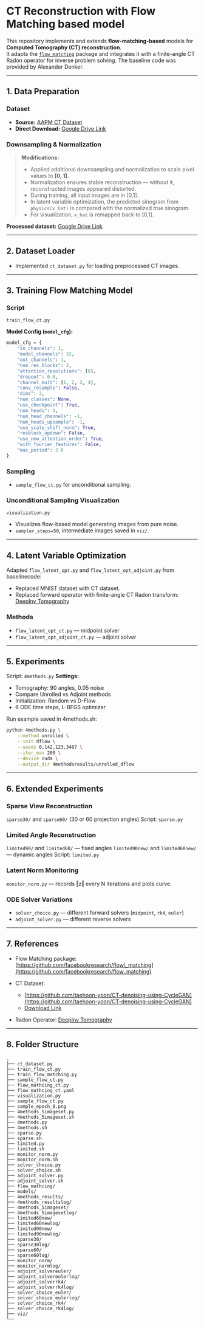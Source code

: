 # CT Reconstruction with Flow Matching based model

This repository implements and extends **flow-matching-based** models for **Computed Tomography (CT) reconstruction**.  
It adapts the [`flow_matching`](https://github.com/facebookresearch/flow_matching) package and integrates it with a finite-angle CT Radon operator for inverse problem solving.
The baseline code was provided by Alexander Denker.

---

## 1. Data Preparation

### Dataset
- **Source:** [AAPM CT Dataset](https://github.com/taehoon-yoon/CT-denoising-using-CycleGAN?tab=readme-ov-file)  
- **Direct Download:** [Google Drive Link](https://drive.google.com/file/d/1Ov6yyzbnCC_gYNuk6RS6EfvVAoSqKGUC/view?usp=sharing)

### Downsampling & Normalization

> **Modifications:**  
> - Applied additional downsampling and normalization to scale pixel values to **[0, 1]**.  
> - Normalization ensures stable reconstruction — without it, reconstructed images appeared distorted.  
> - During training, all input images are in [0,1].  
> - In latent variable optimization, the predicted sinogram from `physics(x_hat)` is compared with the normalized true sinogram.  
> - For visualization, `x_hat` is remapped back to [0,1].

**Processed dataset:** [Google Drive Link](https://drive.google.com/file/d/1OB-VirFBX22-zQX2QMpVvmwYeE3WUVD1/view?usp=drive_link)

---

## 2. Dataset Loader

- Implemented `ct_dataset.py` for loading preprocessed CT images.

---

## 3. Training Flow Matching Model

### Script
`train_flow_ct.py`

**Model Config (`model_cfg`):**
```python
model_cfg = {
    "in_channels": 1,
    "model_channels": 32,
    "out_channels": 1,
    "num_res_blocks": 2,
    "attention_resolutions": [8],
    "dropout": 0.0,
    "channel_mult": [1, 2, 2, 4],
    "conv_resample": False,
    "dims": 2,
    "num_classes": None,
    "use_checkpoint": True,
    "num_heads": 1,
    "num_head_channels": -1,
    "num_heads_upsample": -1,
    "use_scale_shift_norm": True,
    "resblock_updown": False,
    "use_new_attention_order": True,
    "with_fourier_features": False,
    "max_period": 2.0
}
````

### Sampling
* `sample_flow_ct.py` for unconditional sampling.

### Unconditional Sampling Visualization

`visualization.py`

* Visualizes flow-based model generating images from pure noise.
* `sampler_steps=50`, intermediate images saved in `viz/`.

---

## 4. Latent Variable Optimization

Adapted `flow_latent_opt.py` and `flow_latent_opt_adjoint.py` from baselinecode:

* Replaced MNIST dataset with CT dataset.
* Replaced forward operator with finite-angle CT Radon transform:
  [DeepInv Tomography](https://deepinv.github.io/deepinv/api/stubs/deepinv.physics.Tomography.html#deepinv.physics.Tomography)

### Methods

* `flow_latent_opt_ct.py` — midpoint solver
* `flow_latent_opt_adjoint_ct.py` — adjoint solver

---

## 5. Experiments

Script: `4methods.py`
**Settings:**

* Tomography: 90 angles, 0.05 noise
* Compare Unrolled vs Adjoint methods
* Initialization: Random vs D-Flow
* 6 ODE time steps, L-BFGS optimizer

Run example saved in 4methods.sh:

```bash
python 4methods.py \
    --method unrolled \
    --init dflow \
    --seeds 0,142,123,3407 \
    --iter_max 200 \
    --device cuda \
    --output_dir 4methodsresults/unrolled_dflow
```

---

## 6. Extended Experiments

### Sparse View Reconstruction

`sparse30/` and `sparse60/` (30 or 60 projection angles)
Script: `sparse.py`

### Limited Angle Reconstruction

`limited90/` and `limited60/` — fixed angles
`limited90new/` and `limited60new/` — dynamic angles
Script: `limited.py`

### Latent Norm Monitoring

`monitor_norm.py` — records ‖z‖ every N iterations and plots curve.

### ODE Solver Variations

* `solver_choice.py` — different forward solvers (`midpoint`, `rk4`, `euler`)
* `adjoint_solver.py` — different reverse solvers

---

## 7. References

* Flow Matching package: [https://github.com/facebookresearch/flow\_matching](https://github.com/facebookresearch/flow_matching)
* CT Dataset:

  * [https://github.com/taehoon-yoon/CT-denoising-using-CycleGAN](https://github.com/taehoon-yoon/CT-denoising-using-CycleGAN)
  * [Download Link](https://drive.google.com/file/d/1Ov6yyzbnCC_gYNuk6RS6EfvVAoSqKGUC/view?usp=sharing)
* Radon Operator: [DeepInv Tomography](https://deepinv.github.io/deepinv/api/stubs/deepinv.physics.Tomography.html#deepinv.physics.Tomography)

---

## 8. Folder Structure

```
.
├── ct_dataset.py
├── train_flow_ct.py
├── train_flow_matching.py
├── sample_flow_ct.py
├── flow_mathcing_ct.py
├── flow_mathcing_ct.yaml
├── visualization.py
├── sample_flow_ct.py
├── sample_epoch_0.png
├── 4methods_5imageset.py
├── 4methods_5imageset.sh
├── 4methods.py
├── 4methods.sh
├── sparse.py
├── sparse.sh
├── limited.py
├── limited.sh
├── monitor_norm.py
├── monitor_norm.sh
├── solver_choice.py
├── solver_choice.sh
├── adjoint_solver.py
├── adjoint_solver.sh
├── flow_mathcing/
├── models/
├── 4methods_results/
├── 4methods_resultslog/
├── 4methods_5imageset/
├── 4methods_5imagesetlog/
├── limited60new/
├── limited60newlog/
├── limited90new/
├── limited90newlog/
├── sparse30/
├── sparse30log/
├── sparse60/
├── sparse60log/
├── monitor_norm/
├── monitor_normlog/
├── adjoint_solvereuler/
├── adjoint_solvereulerlog/
├── adjoint_solverrk4/
├── adjoint_solverrk4log/
├── solver_choice_euler/
├── solver_choice_eulerlog/
├── solver_choice_rk4/
├── solver_choice_rk4log/
├── viz/
└── 
```
